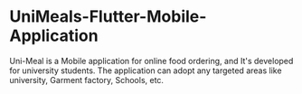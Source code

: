 # UniMeals-Flutter-Mobile-Application
Uni-Meal is a Mobile application for online food ordering, and It's developed for university students. The application can adopt any targeted areas like university, Garment factory, Schools, etc.
